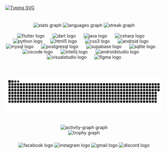<!-- INTRODUCTION -->
[![Typing SVG](https://readme-typing-svg.demolab.com?font=Intern&weight=900&size=35&duration=3000&pause=750&color=F1F1F1&vCenter=true&width=435&lines=Adrian;Full+Stack;Android;iOS)](https://git.io/typing-svg)
<!-- <h2 align="left">Hi! I'm Adrian, and I'm a full stack developer.</h2>

<!-- STATS -->
#
<div align="center">
  <img src="https://github-readme-stats.vercel.app/api?username=SenpaiAdri&hide_title=false&hide_rank=false&show_icons=true&include_all_commits=true&count_private=true&disable_animations=false&theme=github_dark&locale=en&hide_border=false" height="150" alt="stats graph"  />
  <img src="https://github-readme-stats.vercel.app/api/top-langs?username=SenpaiAdri&locale=en&hide_title=false&layout=compact&card_width=320&langs_count=5&theme=github_dark&hide_border=false" height="150" alt="languages graph"/>
  <img src="https://streak-stats.demolab.com?user=SenpaiAdri&locale=en&mode=daily&theme=github_dark&hide_border=false&border_radius=5" height="150" alt="streak graph"  />
</div>

<!-- SKILLS -->
<br clear="both">

<div align="center">
  <img src="https://cdn.jsdelivr.net/gh/devicons/devicon/icons/flutter/flutter-original.svg" height="60" alt="flutter logo"  />
  <img width="17" />
  <img src="https://cdn.jsdelivr.net/gh/devicons/devicon/icons/dart/dart-original.svg" height="60" alt="dart logo"  />
  <img width="17" />
  <img src="https://cdn.jsdelivr.net/gh/devicons/devicon/icons/java/java-original.svg" height="60" alt="java logo"  />
  <img width="17" />
  <img src="https://cdn.jsdelivr.net/gh/devicons/devicon/icons/csharp/csharp-original.svg" height="60" alt="csharp logo"  />
  <img width="17" />
  <img src="https://cdn.jsdelivr.net/gh/devicons/devicon/icons/python/python-original.svg" height="60" alt="python logo"  />
  <img width="17" />
  <img src="https://cdn.jsdelivr.net/gh/devicons/devicon/icons/html5/html5-original.svg" height="60" alt="html5 logo"  />
  <img width="17" />
  <img src="https://cdn.jsdelivr.net/gh/devicons/devicon/icons/css3/css3-original.svg" height="60" alt="css3 logo"  />
  <img width="17" />
  <img src="https://cdn.simpleicons.org/android/3DDC84" height="60" alt="android logo"  />
  <img width="17" />
  <img src="https://skillicons.dev/icons?i=mysql" height="60" alt="mysql logo"  />
  <img width="17" />
  <img src="https://skillicons.dev/icons?i=postgres" height="60" alt="postgresql logo"  />
  <img width="17" />
  <img src="https://skillicons.dev/icons?i=supabase" height="60" alt="supabase logo"  />
  <img width="17" />
  <img src="https://skillicons.dev/icons?i=sqlite" height="60" alt="sqlite logo"  />
  <img width="17" />
  <img src="https://skillicons.dev/icons?i=vscode" height="60" alt="vscode logo"  />
  <img width="17" />
  <img src="https://cdn.jsdelivr.net/gh/devicons/devicon/icons/intellij/intellij-original.svg" height="60" alt="intellij logo"  />
  <img width="17" />
  <img src="https://cdn.jsdelivr.net/gh/devicons/devicon/icons/androidstudio/androidstudio-original.svg" height="60" alt="androidstudio logo"  />
  <img width="17" />
  <img src="https://skillicons.dev/icons?i=visualstudio" height="60" alt="visualstudio logo"  />
  <img width="17" />
  <img src="https://skillicons.dev/icons?i=figma" height="60" alt="figma logo"  />
</div>

<!-- SNAKE -->
#
<br clear="both">

<div alight='end'>
  <picture aligh='end'>
    <source media="(prefers-color-scheme: dark)" srcset="https://raw.githubusercontent.com/SenpaiAdri/SenpaiAdri/output/github-snake-dark.svg" />
    <source media="(prefers-color-scheme: light)" srcset="https://raw.githubusercontent.com/SenpaiAdri/SenpaiAdri/output/github-snake.svg" />
    <img alt="github-snake" src="https://raw.githubusercontent.com/SenpaiAdri/SenpaiAdri/output/github-snake.svg" />
  </picture>
<div/>

<!-- ACTIVITY GRAPH -->
#
<div align="center">
  <img src="https://github-readme-activity-graph.vercel.app/graph?username=SenpaiAdri&radius=16&theme=github-dark-dimmed&area=true&order=5&hide_border=false&hide_title=false" height="300" alt="activity-graph graph" /> <br>
  <img src="https://github-profile-trophy.vercel.app?username=SenpaiAdri&theme=dracula&column=-1&row=1&margin-w=8&margin-h=8&no-bg=true&no-frame=false&order=4" height="150" alt="trophy graph"  />
</div>

<!-- SOCIAL MEDIA -->

###


<div align="center">
  <img src="https://raw.githubusercontent.com/maurodesouza/profile-readme-generator/master/src/assets/icons/social/facebook/default.svg" width="65" height="50" alt="facebook logo"  />
  <img src="https://raw.githubusercontent.com/maurodesouza/profile-readme-generator/master/src/assets/icons/social/instagram/default.svg" width="65" height="50" alt="instagram logo"  />
  <img src="https://raw.githubusercontent.com/maurodesouza/profile-readme-generator/master/src/assets/icons/social/gmail/default.svg" width="65" height="50" alt="gmail logo"  />
  <img src="https://raw.githubusercontent.com/maurodesouza/profile-readme-generator/master/src/assets/icons/social/discord/default.svg" width="65" height="50" alt="discord logo"  />
</div>



